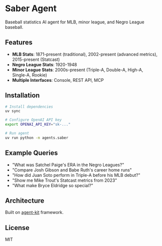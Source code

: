 # Saber Agent

Baseball statistics AI agent for MLB, minor league, and Negro League baseball.

## Features

- **MLB Stats**: 1871-present (traditional), 2002-present (advanced metrics), 2015-present (Statcast)
- **Negro League Stats**: 1920-1948
- **Minor League Stats**: 2000s-present (Triple-A, Double-A, High-A, Single-A, Rookie)
- **Multiple Interfaces**: Console, REST API, MCP

## Installation

```bash
# Install dependencies
uv sync

# Configure OpenAI API key
export OPENAI_API_KEY="sk-..."

# Run agent
uv run python -m agents.saber
```

## Example Queries

- "What was Satchel Paige's ERA in the Negro Leagues?"
- "Compare Josh Gibson and Babe Ruth's career home runs"
- "How did Juan Soto perform in Triple-A before his MLB debut?"
- "Show me Mike Trout's Statcast metrics from 2023"
- "What make Bryce Eldridge so special?"

## Architecture

Built on [agent-kit](https://github.com/pradeepiyer/agent-kit) framework.

## License

MIT
